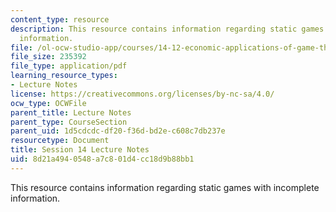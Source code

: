 ```yaml
---
content_type: resource
description: This resource contains information regarding static games with incomplete
  information.
file: /ol-ocw-studio-app/courses/14-12-economic-applications-of-game-theory-fall-2012/8d21a4940548a7c801d4cc18d9b88bb1_MIT14_12F12_chapter14.pdf
file_size: 235392
file_type: application/pdf
learning_resource_types:
- Lecture Notes
license: https://creativecommons.org/licenses/by-nc-sa/4.0/
ocw_type: OCWFile
parent_title: Lecture Notes
parent_type: CourseSection
parent_uid: 1d5cdcdc-df20-f36d-bd2e-c608c7db237e
resourcetype: Document
title: Session 14 Lecture Notes
uid: 8d21a494-0548-a7c8-01d4-cc18d9b88bb1
---
```

This resource contains information regarding static games with incomplete information.